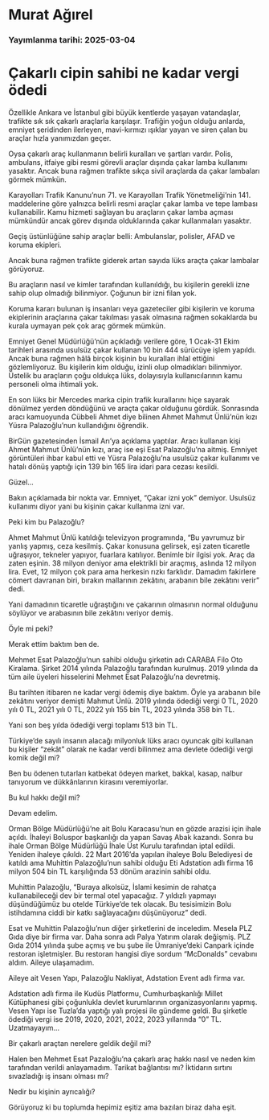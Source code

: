 # Murat Ağırel

### Yayımlanma tarihi: 2025-03-04

# Çakarlı cipin sahibi ne kadar vergi ödedi

Özellikle Ankara ve İstanbul gibi büyük kentlerde yaşayan vatandaşlar, trafikte sık sık çakarlı araçlarla karşılaşır. Trafiğin yoğun olduğu anlarda, emniyet şeridinden ilerleyen, mavi-kırmızı ışıklar yayan ve siren çalan bu araçlar hızla yanımızdan geçer.

Oysa çakarlı araç kullanmanın belirli kuralları ve şartları vardır. Polis, ambulans, itfaiye gibi resmi görevli araçlar dışında çakar lamba kullanımı yasaktır. Ancak buna rağmen trafikte sıkça sivil araçlarda da çakar lambaları görmek mümkün.

Karayolları Trafik Kanunu’nun 71. ve Karayolları Trafik Yönetmeliği’nin 141. maddelerine göre yalnızca belirli resmi araçlar çakar lamba ve tepe lambası kullanabilir. Kamu hizmeti sağlayan bu araçların çakar lamba açması mümkündür ancak görev dışında olduklarında çakar kullanmaları yasaktır.

Geçiş üstünlüğüne sahip araçlar belli: Ambulanslar, polisler, AFAD ve koruma ekipleri.

Ancak buna rağmen trafikte giderek artan sayıda lüks araçta çakar lambalar görüyoruz.

Bu araçların nasıl ve kimler tarafından kullanıldığı, bu kişilerin gerekli izne sahip olup olmadığı bilinmiyor. Çoğunun bir izni filan yok.

Koruma kararı bulunan iş insanları veya gazeteciler gibi kişilerin ve koruma ekiplerinin araçlarına çakar takılması yasak olmasına rağmen sokaklarda bu kurala uymayan pek çok araç görmek mümkün.

Emniyet Genel Müdürlüğü’nün açıkladığı verilere göre, 1 Ocak-31 Ekim tarihleri arasında usulsüz çakar kullanan 10 bin 444 sürücüye işlem yapıldı. Ancak buna rağmen hâlâ birçok kişinin bu kuralları ihlal ettiğini gözlemliyoruz. Bu kişilerin kim olduğu, izinli olup olmadıkları bilinmiyor. Üstelik bu araçların çoğu oldukça lüks, dolayısıyla kullanıcılarının kamu personeli olma ihtimali yok.

En son lüks bir Mercedes marka cipin trafik kurallarını hiçe sayarak dönülmez yerden döndüğünü ve araçta çakar olduğunu gördük. Sonrasında aracı kamuoyunda Cübbeli Ahmet diye bilinen Ahmet Mahmut Ünlü’nün kızı Yüsra Palazoğlu’nun kullandığını öğrendik.

BirGün gazetesinden İsmail Arı’ya açıklama yaptılar. Aracı kullanan kişi Ahmet Mahmut Ünlü’nün kızı, araç ise eşi Esat Palazoğlu’na aitmiş. Emniyet görüntüleri ihbar kabul etti ve Yüsra Palazoğlu’na usulsüz çakar kullanımı ve hatalı dönüş yaptığı için 139 bin 165 lira idari para cezası kesildi.

Güzel...

Bakın açıklamada bir nokta var. Emniyet, “Çakar izni yok” demiyor. Usulsüz kullanımı diyor yani bu kişinin çakar kullanma izni var.

Peki kim bu Palazoğlu?

Ahmet Mahmut Ünlü katıldığı televizyon programında, “Bu yavrumuz bir yanlış yapmış, ceza kesilmiş. Çakar konusuna gelirsek, eşi zaten ticaretle uğraşıyor, tekneler yapıyor, fuarlara katılıyor. Benimle bir ilgisi yok. Araç da zaten eşinin. 38 milyon deniyor ama elektrikli bir araçmış, aslında 12 milyon lira. Evet, 12 milyon çok para ama herkesin rızkı farklıdır. Damadım fakirlere cömert davranan biri, bırakın mallarının zekâtını, arabanın bile zekâtını verir” dedi.

Yani damadının ticaretle uğraştığını ve çakarının olmasının normal olduğunu söylüyor ve arabasının bile zekâtını veriyor demiş.

Öyle mi peki?

Merak ettim baktım ben de.

Mehmet Esat Palazoğlu’nun sahibi olduğu şirketin adı CARABA Filo Oto Kiralama. Şirket 2014 yılında Palazoğlu tarafından kurulmuş. 2019 yılında da tüm aile üyeleri hisselerini Mehmet Esat Palazoğlu’na devretmiş.

Bu tarihten itibaren ne kadar vergi ödemiş diye baktım. Öyle ya arabanın bile zekâtını veriyor demişti Mahmut Ünlü. 2019 yılında ödediği vergi 0 TL, 2020 yılı 0 TL, 2021 yılı 0 TL, 2022 yılı 155 bin TL, 2023 yılında 358 bin TL.

Yani son beş yılda ödediği vergi toplamı 513 bin TL.

Türkiye’de sayılı insanın alacağı milyonluk lüks aracı oyuncak gibi kullanan bu kişiler “zekât” olarak ne kadar verdi bilinmez ama devlete ödediği vergi komik değil mi?

Ben bu ödenen tutarları katbekat ödeyen market, bakkal, kasap, nalbur tanıyorum ve dükkânlarının kirasını veremiyorlar.

Bu kul hakkı değil mi?

Devam edelim.

Orman Bölge Müdürlüğü’ne ait Bolu Karacasu’nun en gözde arazisi için ihale açıldı. İhaleyi Boluspor başkanlığı da yapan Savaş Abak kazandı. Sonra bu ihale Orman Bölge Müdürlüğü İhale Üst Kurulu tarafından iptal edildi. Yeniden ihaleye çıkıldı. 22 Mart 2016’da yapılan ihaleye Bolu Belediyesi de katıldı ama Muhittin Palazoğlu’nun sahibi olduğu Eti Adstation adlı firma 16 milyon 504 bin TL karşılığında 53 dönüm arazinin sahibi oldu.

Muhittin Palazoğlu, “Buraya alkolsüz, İslami kesimin de rahatça kullanabileceği dev bir termal otel yapacağız. 7 yıldızlı yapmayı düşündüğümüz bu otelde Türkiye’de tek olacak. Bu tesisimizin Bolu istihdamına ciddi bir katkı sağlayacağını düşünüyoruz” dedi.

Esat ve Muhittin Palazoğlu’nun diğer şirketlerini de inceledim. Mesela PLZ Gıda diye bir firma var. Daha sonra adı Palya Yatırım olarak değişmiş. PLZ Gıda 2014 yılında şube açmış ve bu şube ile Ümraniye’deki Canpark içinde restoran işletmişler. Bu restoran hangisi diye sordum “McDonalds” cevabını aldım. Aileye ulaşamadım.

Aileye ait Vesen Yapı, Palazoğlu Nakliyat, Adstation Event adlı firma var.

Adstation adlı firma ile Kudüs Platformu, Cumhurbaşkanlığı Millet Kütüphanesi gibi çoğunlukla devlet kurumlarının organizasyonlarını yapmış. Vesen Yapı ise Tuzla’da yaptığı yalı projesi ile gündeme geldi. Bu şirketle ödediği vergi ise 2019, 2020, 2021, 2022, 2023 yıllarında “0” TL. Uzatmayayım...

Bir çakarlı araçtan nerelere geldik değil mi?

Halen ben Mehmet Esat Pazaloğlu’na çakarlı araç hakkı nasıl ve neden kim tarafından verildi anlayamadım. Tarikat bağlantısı mı? İktidarın sırtını sıvazladığı iş insanı olması mı?

Nedir bu kişinin ayrıcalığı?

Görüyoruz ki bu toplumda hepimiz eşitiz ama bazıları biraz daha eşit.

